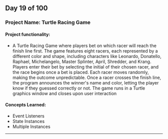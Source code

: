 ## Day 19 of 100

### Project Name: Turtle Racing Game

#### **Project functionality:**
- A Turtle Racing Game where players bet on which racer will reach the finish line first. The game features eight racers, each represented by a different color and shape, including characters like Leonardo, Donatello, Raphael, Michelangelo, Master Splinter, April, Shredder, and Krang. Players enter their bet by selecting the initial of their chosen racer, and the race begins once a bet is placed. Each racer moves randomly, making the outcome unpredictable. Once a racer crosses the finish line, the program announces the winner's name and color, letting the player know if they guessed correctly or not. The game runs in a Turtle graphics window and closes upon user interaction

#### **Concepts Learned:**
- Event Listeners
- State Instances
- Multiple Instances
------------